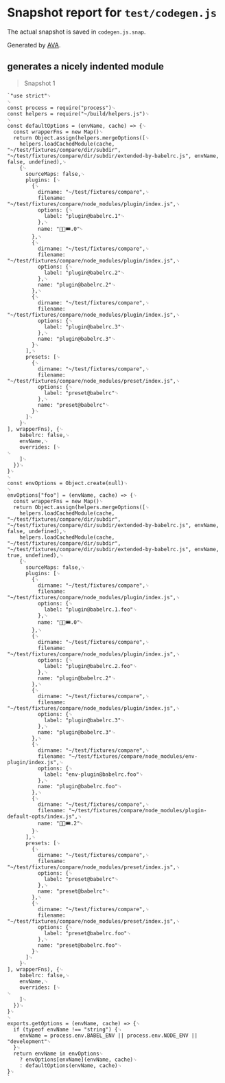 # Snapshot report for `test/codegen.js`

The actual snapshot is saved in `codegen.js.snap`.

Generated by [AVA](https://ava.li).

## generates a nicely indented module

> Snapshot 1

    `"use strict"␊
    ␊
    const process = require("process")␊
    const helpers = require("~/build/helpers.js")␊
    ␊
    const defaultOptions = (envName, cache) => {␊
      const wrapperFns = new Map()␊
      return Object.assign(helpers.mergeOptions([␊
        helpers.loadCachedModule(cache, "~/test/fixtures/compare/dir/subdir", "~/test/fixtures/compare/dir/subdir/extended-by-babelrc.js", envName, false, undefined),␊
        {␊
          sourceMaps: false,␊
          plugins: [␊
            {␊
              dirname: "~/test/fixtures/compare",␊
              filename: "~/test/fixtures/compare/node_modules/plugin/index.js",␊
              options: {␊
                label: "plugin@babelrc.1"␊
              },␊
              name: "🤡🎪🎟.0"␊
            },␊
            {␊
              dirname: "~/test/fixtures/compare",␊
              filename: "~/test/fixtures/compare/node_modules/plugin/index.js",␊
              options: {␊
                label: "plugin@babelrc.2"␊
              },␊
              name: "plugin@babelrc.2"␊
            },␊
            {␊
              dirname: "~/test/fixtures/compare",␊
              filename: "~/test/fixtures/compare/node_modules/plugin/index.js",␊
              options: {␊
                label: "plugin@babelrc.3"␊
              },␊
              name: "plugin@babelrc.3"␊
            }␊
          ],␊
          presets: [␊
            {␊
              dirname: "~/test/fixtures/compare",␊
              filename: "~/test/fixtures/compare/node_modules/preset/index.js",␊
              options: {␊
                label: "preset@babelrc"␊
              },␊
              name: "preset@babelrc"␊
            }␊
          ]␊
        }␊
    ], wrapperFns), {␊
        babelrc: false,␊
        envName,␊
        overrides: [␊
    ␊
        ]␊
      })␊
    }␊
    ␊
    const envOptions = Object.create(null)␊
    ␊
    envOptions["foo"] = (envName, cache) => {␊
      const wrapperFns = new Map()␊
      return Object.assign(helpers.mergeOptions([␊
        helpers.loadCachedModule(cache, "~/test/fixtures/compare/dir/subdir", "~/test/fixtures/compare/dir/subdir/extended-by-babelrc.js", envName, false, undefined),␊
        helpers.loadCachedModule(cache, "~/test/fixtures/compare/dir/subdir", "~/test/fixtures/compare/dir/subdir/extended-by-babelrc.js", envName, true, undefined),␊
        {␊
          sourceMaps: false,␊
          plugins: [␊
            {␊
              dirname: "~/test/fixtures/compare",␊
              filename: "~/test/fixtures/compare/node_modules/plugin/index.js",␊
              options: {␊
                label: "plugin@babelrc.1.foo"␊
              },␊
              name: "🤡🎪🎟.0"␊
            },␊
            {␊
              dirname: "~/test/fixtures/compare",␊
              filename: "~/test/fixtures/compare/node_modules/plugin/index.js",␊
              options: {␊
                label: "plugin@babelrc.2.foo"␊
              },␊
              name: "plugin@babelrc.2"␊
            },␊
            {␊
              dirname: "~/test/fixtures/compare",␊
              filename: "~/test/fixtures/compare/node_modules/plugin/index.js",␊
              options: {␊
                label: "plugin@babelrc.3"␊
              },␊
              name: "plugin@babelrc.3"␊
            },␊
            {␊
              dirname: "~/test/fixtures/compare",␊
              filename: "~/test/fixtures/compare/node_modules/env-plugin/index.js",␊
              options: {␊
                label: "env-plugin@babelrc.foo"␊
              },␊
              name: "plugin@babelrc.foo"␊
            },␊
            {␊
              dirname: "~/test/fixtures/compare",␊
              filename: "~/test/fixtures/compare/node_modules/plugin-default-opts/index.js",␊
              name: "🤡🎪🎟.2"␊
            }␊
          ],␊
          presets: [␊
            {␊
              dirname: "~/test/fixtures/compare",␊
              filename: "~/test/fixtures/compare/node_modules/preset/index.js",␊
              options: {␊
                label: "preset@babelrc"␊
              },␊
              name: "preset@babelrc"␊
            },␊
            {␊
              dirname: "~/test/fixtures/compare",␊
              filename: "~/test/fixtures/compare/node_modules/preset/index.js",␊
              options: {␊
                label: "preset@babelrc.foo"␊
              },␊
              name: "preset@babelrc.foo"␊
            }␊
          ]␊
        }␊
    ], wrapperFns), {␊
        babelrc: false,␊
        envName,␊
        overrides: [␊
    ␊
        ]␊
      })␊
    }␊
    ␊
    exports.getOptions = (envName, cache) => {␊
      if (typeof envName !== "string") {␊
        envName = process.env.BABEL_ENV || process.env.NODE_ENV || "development"␊
      }␊
      return envName in envOptions␊
        ? envOptions[envName](envName, cache)␊
        : defaultOptions(envName, cache)␊
    }␊
    `
